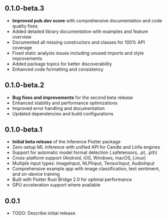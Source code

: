 ## 0.1.0-beta.3

* **Improved pub.dev score** with comprehensive documentation and code quality fixes
* Added detailed library documentation with examples and feature overview
* Documented all missing constructors and classes for 100% API coverage
* Fixed static analysis issues including unused imports and style improvements
* Added package topics for better discoverability
* Enhanced code formatting and consistency

## 0.1.0-beta.2

* **Bug fixes and improvements** for the second beta release
* Enhanced stability and performance optimizations
* Improved error handling and documentation
* Updated dependencies and build configurations

## 0.1.0-beta.1

* **Initial beta release** of the Inference Flutter package
* Zero-setup ML inference with unified API for Candle and Linfa engines
* Support for automatic model format detection (.safetensors, .pt, .pth)
* Cross-platform support (Android, iOS, Windows, macOS, Linux)
* Multiple input types: ImageInput, NLPInput, TensorInput, AudioInput
* Comprehensive example app with image classification, text sentiment, and on-device training
* Built with Flutter Rust Bridge 2.0 for optimal performance
* GPU acceleration support where available

## 0.0.1

* TODO: Describe initial release.
